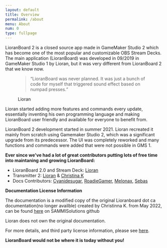 ```yaml
---
layout: default
title: Overview
permalink: /about
menu: About
num: 0
type: fullpage
---
```


LioranBoard 2 is a closed source app made in GameMaker Studio 2 which has become one of the most popular and customizable OBS Stream Decks.\
The main application (LioranBoard) was developed in 09/2019 in GameMaker Studio 1 by Lioran, but it was very different from LioranBoard 2 that we know now.
<figure>
    <blockquote class="blockquote">
      <q>LioranBoard was never planned. It was just a bunch of code for myself that triggered sound effect based on numpad presses.</q>
    </blockquote>
    <figcaption class="blockquote-footer">
      Lioran
    </figcaption>
  </figure>

Lioran started adding more features and commands every update, essentially inventing his own programming language and making LioranBoard user friendly and available for everyone to benefit from.   


LioranBoard 2 development started in summer 2021. Lioran recreated it mainly from scratch using Gamemaker Studio 2, which was a significant upgrade from its predecessor. The UI was completely reworked and many functions and commands were added that were not possible in GMS 1.


**Ever since we've had a lot of great contributors putting lots of free time into maintaning and growing LioranBoard:**

- LioranBoard 2.0 and Stream Deck: [Lioran](https://twitter.com/FromMyBike_)
- Transmitter 2: [Lioran](https://twitter.com/FromMyBike_) & [Christina K](https://github.com/christinna9031)
- Docs Contributors: [Cyanidesugar](https://twitter.com/cyanidesugar_), [RoadieGamer](https://twitter.com/roadiegamer), [Melonax](https://twitter.com/melonaxx), [Sebas](https://github.com/SebasF1349)

**Documentation License Information**

The documentation is a modified copy of the original Lioranboard dot ca documentation(no longer availble) created by Christinna K. from May 2022, can be found [here](https://github.com/SAMMISolutions/docs/tree/35c4d1f1bcd16564ecaed3e8b310f197fb92ef67) on SAMMISolutions github

Lioran does not own the original documentation.

For more details, and third party license information, please see [here](https://raw.githubusercontent.com/LioranWaters/lioranboard2docs/main/LICENSE).

**LioranBoard would not be where it is today without you!**

  
